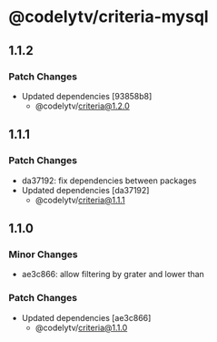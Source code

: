 # @codelytv/criteria-mysql

## 1.1.2

### Patch Changes

- Updated dependencies [93858b8]
  - @codelytv/criteria@1.2.0

## 1.1.1

### Patch Changes

- da37192: fix dependencies between packages
- Updated dependencies [da37192]
  - @codelytv/criteria@1.1.1

## 1.1.0

### Minor Changes

- ae3c866: allow filtering by grater and lower than

### Patch Changes

- Updated dependencies [ae3c866]
  - @codelytv/criteria@1.1.0

